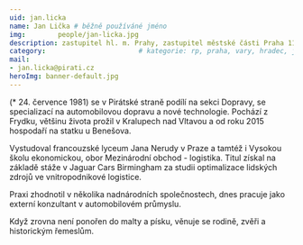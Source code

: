 ```yaml
---
uid: jan.licka
name: Jan Lička	# běžně používáné jméno
img: 		people/jan-licka.jpg 
description: zastupitel hl. m. Prahy, zastupitel městské části Praha 11 za Piráty
category:                       # kategorie: rp, praha, vary, hradec, jmk, senat
mail:
- jan.licka@pirati.cz
heroImg: banner-default.jpg  
---
```


(* 24. července 1981) se v Pirátské straně podílí na sekci Dopravy, se specializací na automobilovou dopravu a nové technologie. Pochází z Frydku, většinu života prožil v Kralupech nad Vltavou a od roku 2015 hospodaří na statku u Benešova.

Vystudoval francouzské lyceum Jana Nerudy v Praze a tamtéž i Vysokou školu ekonomickou, obor Mezinárodní obchod - logistika. Titul získal na základě stáže v Jaguar Cars Birmingham za studii optimalizace lidských zdrojů ve vnitropodnikové logistice.

Praxi zhodnotil v několika nadnárodních společnostech, dnes pracuje jako externí konzultant v automobilovém průmyslu.

Když zrovna není ponořen do malty a písku, věnuje se rodině, zvěři a historickým řemeslům. 
